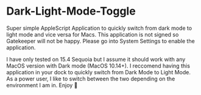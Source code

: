 # Dark-Light-Mode-Toggle
Super simple AppleScript Application to quickly switch from dark mode to light mode and vice versa for Macs. This application is not signed so Gatekeeper will not be happy. Please go into System Settings to enable the application.

I have only tested on 15.4 Sequoia but I assume it should work with any MacOS version with Dark mode (MacOS 10.14+).
I reccomend having this application in your dock to quickly switch from Dark Mode to Light Mode. As a power user, I like to switch between the two depending on the environment I am in.
Enjoy 
